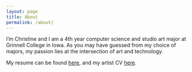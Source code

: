 ```yaml
---
layout: page
title: About
permalink: /about/
---
```


I’m Christine and I am a 4th year computer science and studio art major at Grinnell College in Iowa.  As you may have guessed from my choice of majors, my passion lies at the intersection of art and technology. 

My resume can be found [here]({{root}}/img/CT2016.pdf), and my artist CV [here]({{root}}/img/CV.pdf).  
